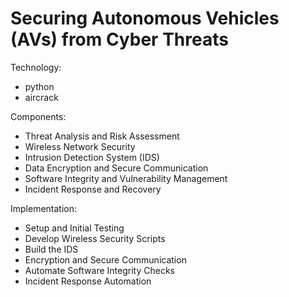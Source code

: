 # Securing Autonomous Vehicles (AVs) from Cyber Threats

Technology:
- python
- aircrack

Components:
- Threat Analysis and Risk Assessment
- Wireless Network Security
- Intrusion Detection System (IDS)
- Data Encryption and Secure Communication
- Software Integrity and Vulnerability Management
- Incident Response and Recovery

Implementation:
- Setup and Initial Testing
- Develop Wireless Security Scripts
- Build the IDS
- Encryption and Secure Communication
- Automate Software Integrity Checks
- Incident Response Automation











